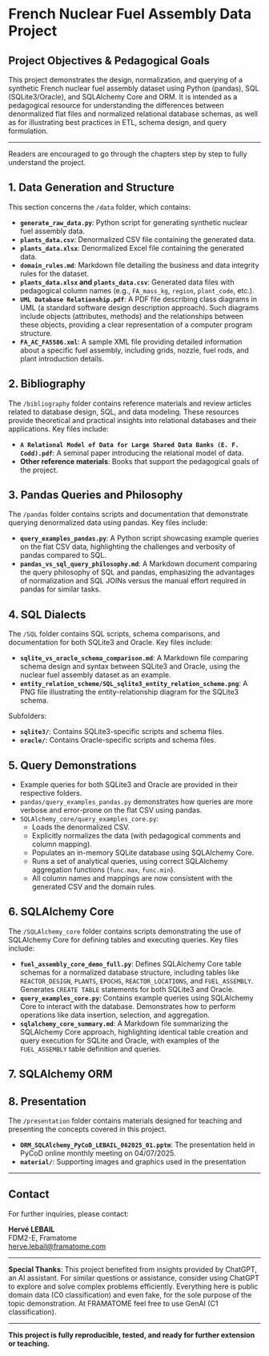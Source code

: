 # French Nuclear Fuel Assembly Data Project

## Project Objectives & Pedagogical Goals

This project demonstrates the design, normalization, and querying of a synthetic French nuclear fuel assembly dataset using Python (pandas), SQL (SQLite3/Oracle), and SQLAlchemy Core and ORM. It is intended as a pedagogical resource for understanding the differences between denormalized flat files and normalized relational database schemas, as well as for illustrating best practices in ETL, schema design, and query formulation.

---

Readers are encouraged to go through the chapters step by step to fully understand the project.

## 1. Data Generation and Structure


This section concerns the `/data` folder, which contains:

- **`generate_raw_data.py`**: Python script for generating synthetic nuclear fuel assembly data.
- **`plants_data.csv`**: Denormalized CSV file containing the generated data.
- **`plants_data.xlsx`**: Denormalized Excel file containing the generated data.
- **`domain_rules.md`**: Markdown file detailing the business and data integrity rules for the dataset.
- **`plants_data.xlsx` and `plants_data.csv`**: Generated data files with pedagogical column names (e.g., `FA_mass_kg`, `region`, `plant_code`, etc.).
- **`UML Database Relationship.pdf`**: A PDF file describing class diagrams in UML (a standard software design description approach). Such diagrams include objects (attributes, methods) and the relationships between these objects, providing a clear representation of a computer program structure.
- **`FA_AC_FA5506.xml`**: A sample XML file providing detailed information about a specific fuel assembly, including grids, nozzle, fuel rods, and plant introduction details.

## 2. Bibliography

The `/bibliography` folder contains reference materials and review articles related to database design, SQL, and data modeling. These resources provide theoretical and practical insights into relational databases and their applications. Key files include:

- **`A Relational Model of Data for Large Shared Data Banks (E. F. Codd).pdf`**: A seminal paper introducing the relational model of data.
- **Other reference materials**: Books that support the pedagogical goals of the project.

## 3. Pandas Queries and Philosophy

The `/pandas` folder contains scripts and documentation that demonstrate querying denormalized data using pandas. Key files include:

- **`query_examples_pandas.py`**: A Python script showcasing example queries on the flat CSV data, highlighting the challenges and verbosity of pandas compared to SQL.
- **`pandas_vs_sql_query_philosophy.md`**: A Markdown document comparing the query philosophy of SQL and pandas, emphasizing the advantages of normalization and SQL JOINs versus the manual effort required in pandas for similar tasks.

## 4. SQL Dialects

The `/SQL` folder contains SQL scripts, schema comparisons, and documentation for both SQLite3 and Oracle. Key files include:

- **`sqlite_vs_oracle_schema_comparison.md`**: A Markdown file comparing schema design and syntax between SQLite3 and Oracle, using the nuclear fuel assembly dataset as an example.
- **`entity_relation_scheme/SQL_sqlite3_entity_relation_scheme.png`**: A PNG file illustrating the entity-relationship diagram for the SQLite3 schema.

Subfolders:

- **`sqlite3/`**: Contains SQLite3-specific scripts and schema files.
- **`oracle/`**: Contains Oracle-specific scripts and schema files.

## 5. Query Demonstrations
- Example queries for both SQLite3 and Oracle are provided in their respective folders.
- `pandas/query_examples_pandas.py` demonstrates how queries are more verbose and error-prone on the flat CSV using pandas.
- `SQLAlchemy_core/query_examples_core.py`:
  - Loads the denormalized CSV.
  - Explicitly normalizes the data (with pedagogical comments and column mapping).
  - Populates an in-memory SQLite database using SQLAlchemy Core.
  - Runs a set of analytical queries, using correct SQLAlchemy aggregation functions (`func.max`, `func.min`).
  - All column names and mappings are now consistent with the generated CSV and the domain rules.

## 6. SQLAlchemy Core

The `/SQLAlchemy_core` folder contains scripts demonstrating the use of SQLAlchemy Core for defining tables and executing queries. Key files include:

- **`fuel_assembly_core_demo_full.py`**: Defines SQLAlchemy Core table schemas for a normalized database structure, including tables like `REACTOR_DESIGN`, `PLANTS`, `EPOCHS`, `REACTOR_LOCATIONS`, and `FUEL_ASSEMBLY`. Generates `CREATE TABLE` statements for both SQLite3 and Oracle.
- **`query_examples_core.py`**: Contains example queries using SQLAlchemy Core to interact with the database. Demonstrates how to perform operations like data insertion, selection, and aggregation.
- **`sqlalchemy_core_summary.md`**: A Markdown file summarizing the SQLAlchemy Core approach, highlighting identical table creation and query execution for SQLite and Oracle, with examples of the `FUEL_ASSEMBLY` table definition and queries.


## 7. SQLAlchemy ORM

## 8. Presentation

The `/presentation` folder contains materials designed for teaching and presenting the concepts covered in this project.

- **`ORM_SQLAlchemy_PyCoD_LEBAIL_062025_01.pptm`**: The presentation held in PyCoD online monthly meeting on 04/07/2025.
- **`material/`**: Supporting images and graphics used in the presentation

---

## Contact
For further inquiries, please contact:

**Hervé LEBAIL**  
FDM2-E, Framatome  
herve.lebail@framatome.com

---

**Special Thanks**: This project benefited from insights provided by ChatGPT, an AI assistant. For similar questions or assistance, consider using ChatGPT to explore and solve complex problems efficiently. Everything here is public domain data (C0 classification) and even fake, for the sole purpose of the topic demonstration. At FRAMATOME feel free to use GenAI (C1 classification).

---

**This project is fully reproducible, tested, and ready for further extension or teaching.**
